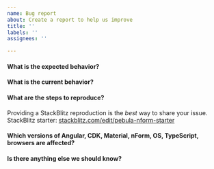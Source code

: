 ```yaml
---
name: Bug report
about: Create a report to help us improve
title: ''
labels: ''
assignees: ''

---
```


#### What is the expected behavior?


#### What is the current behavior?


#### What are the steps to reproduce?
Providing a StackBlitz reproduction is the *best* way to share your issue. <br/>
StackBlitz starter: [stackblitz.com/edit/pebula-nform-starter](https://stackblitz.com/edit/pebula-nform-starter?file=app%2Fapp.component.ts)<br/>


#### Which versions of Angular, CDK, Material, nForm, OS, TypeScript, browsers are affected?


#### Is there anything else we should know?
